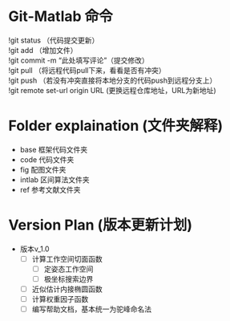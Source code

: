 # Git-Matlab 命令    
!git status （代码提交更新）    
!git add （增加文件）    
!git commit -m “此处填写评论”（提交修改）    
!git pull （将远程代码pull下来，看看是否有冲突）    
!git push （若没有冲突直接将本地分支的代码push到远程分支上）           
!git remote set-url origin URL   (更换远程仓库地址，URL为新地址)
# Folder explaination (文件夹解释)
- base 框架代码文件夹
- code 代码文件夹
- fig 配图文件夹
- intlab 区间算法文件夹
- ref 参考文献文件夹 
# Version Plan (版本更新计划)
- 版本v_1.0
    - [ ] 计算工作空间切面函数
        - [ ] 定姿态工作空间
        - [ ] 极坐标搜索边界
    - [ ] 近似估计内接椭圆函数
    - [ ] 计算权重因子函数
    - [ ] 编写帮助文档，基本统一为驼峰命名法